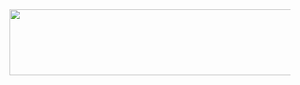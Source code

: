 
<a href="https://github.com/devxb/gitanimals">
  <img src="https://render.gitanimals.org/lines/TAEPAPER?pet-id=1" width="1000" height="120"/>
</a>
